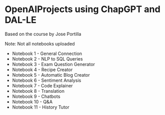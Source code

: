 # OpenAIProjects using ChapGPT and DAL-LE 
Based on the course by Jose Portilla 

Note: Not all notebooks uploaded

* Notebook 1 - General Connection 
* Notebook 2 - NLP to SQL Queries
* Notebook 3 - Exam Question Generator
* Notebook 4 - Recipe Creator
* Notebook 5 - Automatic Blog Creator
* Notebook 6 - Sentiment Analysis
* Notebook 7 - Code Explainer
* Notebook 8 - Translation
* Notebook 9 - Chatbots
* Notebook 10 - Q&A
* Notebook 11 - History Tutor
